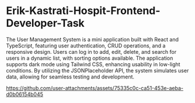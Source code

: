 # Erik-Kastrati-Hospit-Frontend-Developer-Task
The User Management System is a mini application built with React and TypeScript, featuring user authentication, CRUD operations, and a responsive design. Users can log in to add, edit, delete, and search for users in a dynamic list, with sorting options available. The application supports dark mode using Tailwind CSS, enhancing usability in low-light conditions. By utilizing the JSONPlaceholder API, the system simulates user data, allowing for seamless testing and development.

https://github.com/user-attachments/assets/75335c0c-ca51-453e-aeba-d0b06154b045

